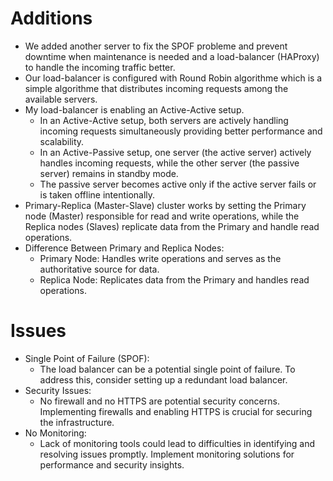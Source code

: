 # Additions
- We added another server to fix the SPOF probleme and prevent downtime when maintenance is needed and a load-balancer (HAProxy) to handle the incoming traffic better.<br>
- Our load-balancer is configured with Round Robin algorithme which is a simple algorithme that distributes incoming requests among the available servers.<br>
- My load-balancer is enabling an Active-Active setup.<br>
  - In an Active-Active setup, both servers are actively handling incoming requests simultaneously providing better performance and scalability.
  - In an Active-Passive setup, one server (the active server) actively handles incoming requests, while the other server (the passive server) remains in standby mode.
  - The passive server becomes active only if the active server fails or is taken offline intentionally.<br>
- Primary-Replica (Master-Slave) cluster works by setting the Primary node (Master) responsible for read and write operations, while the Replica nodes (Slaves) replicate data from the Primary and handle read operations.<br>
- Difference Between Primary and Replica Nodes:
  - Primary Node: Handles write operations and serves as the authoritative source for data.
  - Replica Node: Replicates data from the Primary and handles read operations.<br>
# Issues
- Single Point of Failure (SPOF):
  - The load balancer can be a potential single point of failure. To address this, consider setting up a redundant load balancer.
- Security Issues:
  - No firewall and no HTTPS are potential security concerns. Implementing firewalls and enabling HTTPS is crucial for securing the infrastructure.
- No Monitoring:
  - Lack of monitoring tools could lead to difficulties in identifying and resolving issues promptly. Implement monitoring solutions for performance and security insights.
